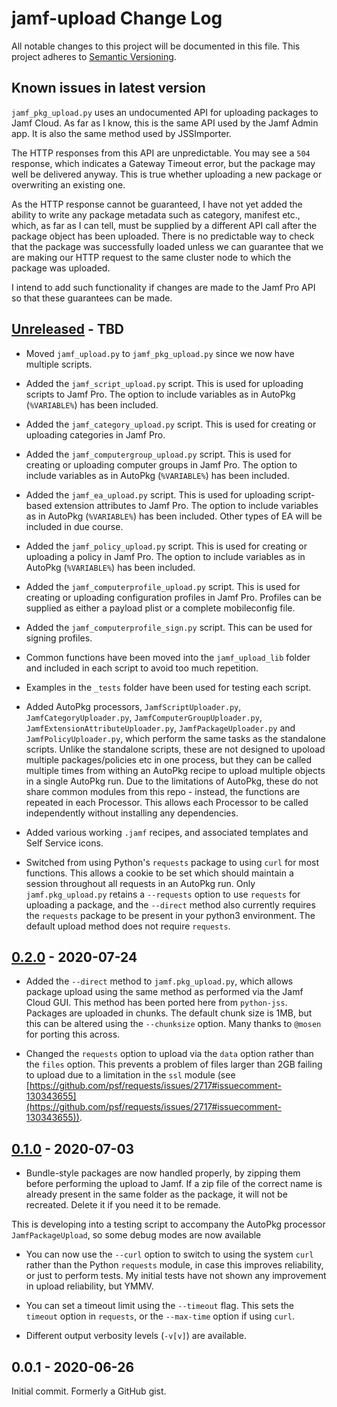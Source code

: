 # jamf-upload Change Log

All notable changes to this project will be documented in this file. This project adheres to [Semantic Versioning](http://semver.org/).

## Known issues in latest version

`jamf_pkg_upload.py` uses an undocumented API for uploading packages to Jamf Cloud. As far as I know, this is the same API used by the Jamf Admin app. It is also the same method used by JSSImporter.

The HTTP responses from this API are unpredictable. You may see a `504` response, which indicates a Gateway Timeout error, but the package may well be delivered anyway. This is true whether uploading a new package or overwriting an existing one.

As the HTTP response cannot be guaranteed, I have not yet added the ability to write any package metadata such as category, manifest etc., which, as far as I can tell, must be supplied by a different API call after the package object has been uploaded. There is no predictable way to check that the package was successfully loaded unless we can guarantee that we are making our HTTP request to the same cluster node to which the package was uploaded.

I intend to add such functionality if changes are made to the Jamf Pro API so that these guarantees can be made.

## [Unreleased] - TBD

- Moved `jamf_upload.py` to `jamf_pkg_upload.py` since we now have multiple scripts.

- Added the `jamf_script_upload.py` script. This is used for uploading scripts to Jamf Pro. The option to include variables as in AutoPkg (`%VARIABLE%`) has been included.

- Added the `jamf_category_upload.py` script. This is used for creating or uploading categories in Jamf Pro.

- Added the `jamf_computergroup_upload.py` script. This is used for creating or uploading computer groups in Jamf Pro. The option to include variables as in AutoPkg (`%VARIABLE%`) has been included.

- Added the `jamf_ea_upload.py` script. This is used for uploading script-based extension attributes to Jamf Pro. The option to include variables as in AutoPkg (`%VARIABLE%`) has been included. Other types of EA will be included in due course.

- Added the `jamf_policy_upload.py` script. This is used for creating or uploading a policy in Jamf Pro. The option to include variables as in AutoPkg (`%VARIABLE%`) has been included.

- Added the `jamf_computerprofile_upload.py` script. This is used for creating or uploading configuration profiles in Jamf Pro. Profiles can be supplied as either a payload plist or a complete mobileconfig file.

- Added the `jamf_computerprofile_sign.py` script. This can be used for signing profiles.

- Common functions have been moved into the `jamf_upload_lib` folder and included in each script to avoid too much repetition.

- Examples in the `_tests` folder have been used for testing each script.

- Added AutoPkg processors, `JamfScriptUploader.py`, `JamfCategoryUploader.py`, `JamfComputerGroupUploader.py`, `JamfExtensionAttributeUploader.py`, `JamfPackageUploader.py` and `JamfPolicyUploader.py`, which perform the same tasks as the standalone scripts. Unlike the standalone scripts, these are not designed to upoload multiple packages/policies etc in one process, but they can be called multiple times from withing an AutoPkg recipe to upload multiple objects in a single AutoPkg run. Due to the limitations of AutoPkg, these do not share common modules from this repo - instead, the functions are repeated in each Processor. This allows each Processor to be called independently without installing any dependencies.

- Added various working `.jamf` recipes, and associated templates and Self Service icons.

- Switched from using Python's `requests` package to using `curl` for most functions. This allows a cookie to be set which should maintain a session throughout all requests in an AutoPkg run. Only `jamf.pkg_upload.py` retains a `--requests` option to use `requests` for uploading a package, and the `--direct` method also currently requires the `requests` package to be present in your python3 environment. The default upload method does not require `requests`.

## [0.2.0] - 2020-07-24

- Added the `--direct` method to `jamf.pkg_upload.py`, which allows package upload using the same method as performed via the Jamf Cloud GUI. This method has been ported here from `python-jss`. Packages are uploaded in chunks. The default chunk size is 1MB, but this can be altered using the `--chunksize` option. Many thanks to `@mosen` for porting this across.

- Changed the `requests` option to upload via the `data` option rather than the `files` option. This prevents a problem of files larger than 2GB failing to upload due to a limitation in the `ssl` module (see [https://github.com/psf/requests/issues/2717#issuecomment-130343655](https://github.com/psf/requests/issues/2717#issuecomment-130343655)).

## [0.1.0] - 2020-07-03

- Bundle-style packages are now handled properly, by zipping them before performing the upload to Jamf. If a zip file of the correct name is already present in the same folder as the package, it will not be recreated. Delete it if you need it to be remade.

This is developing into a testing script to accompany the AutoPkg processor `JamfPackageUpload`, so some debug modes are now available

- You can now use the `--curl` option to switch to using the system `curl` rather than the Python `requests` module, in case this improves reliability, or just to perform tests. My initial tests have not shown any improvement in upload reliability, but YMMV.

- You can set a timeout limit using the `--timeout` flag. This sets the `timeout` option in `requests`, or the `--max-time` option if using `curl`.

- Different output verbosity levels (`-v[v]`) are available.

## 0.0.1 - 2020-06-26

Initial commit. Formerly a GitHub gist.

[unreleased]: https://github.com/grahampugh/JSSImporter/compare/v0.2.0...HEAD
[0.2.0]: https://github.com/grahampugh/JSSImporter/compare/v0.1.0...v0.2.0
[0.1.0]: https://github.com/grahampugh/JSSImporter/compare/v0.0.1...v0.1.0
